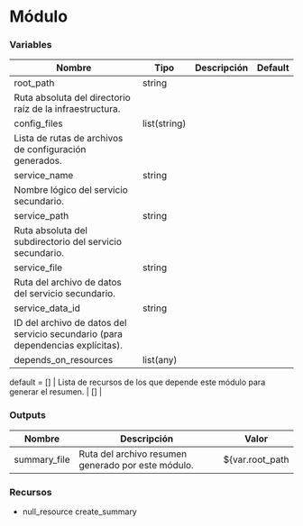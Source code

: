 # Módulo <null>

<null>

### Variables

| Nombre | Tipo | Descripción | Default |
|--------|------|-------------|---------|
| root_path | string
 | Ruta absoluta del directorio raíz de la infraestructura. | <null> |
| config_files | list(string)
 | Lista de rutas de archivos de configuración generados. | <null> |
| service_name | string
 | Nombre lógico del servicio secundario. | <null> |
| service_path | string
 | Ruta absoluta del subdirectorio del servicio secundario. | <null> |
| service_file | string
 | Ruta del archivo de datos del servicio secundario. | <null> |
| service_data_id | string
 | ID del archivo de datos del servicio secundario (para dependencias explícitas). | <null> |
| depends_on_resources | list(any)
  default     = []
 | Lista de recursos de los que depende este módulo para generar el resumen. | [] |

### Outputs

| Nombre | Descripción | Valor |
|--------|-------------|-------|
| summary_file | Ruta del archivo resumen generado por este módulo. | ${var.root_path |

### Recursos

- null_resource create_summary
